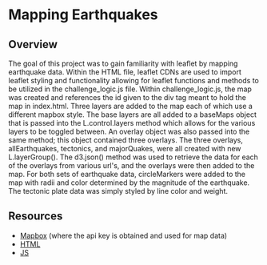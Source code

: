 # Mapping Earthquakes
## Overview
The goal of this project was to gain familiarity with leaflet by mapping earthquake data. Within the HTML file, leaflet CDNs are used to import leaflet styling and
functionality allowing for leaflet functions and methods to be utilized in the challenge_logic.js file. Within challenge_logic.js, the map was created and references the 
 id given to the div tag meant to hold the map in index.html. Three layers are added to the map each of which use a different mapbox style. The base layers are all added to 
a baseMaps object that is passed into the L.control.layers method which allows for the various layers to be toggled between. An overlay object was also passed into the same
method; this object contained three overlays. The three overlays, allEarthquakes, tectonics, and majorQuakes, were all created with new L.layerGroup(). The d3.json() method 
was used to retrieve the data for each of the overlays from various url's, and the overlays were then added to the map. For both sets of earthquake data, circleMarkers were 
added to the map with radii and color determined by the magnitude of the earthquake. The tectonic plate data was simply styled by line color and weight. 
## Resources
* [Mapbox](https://www.mapbox.com/) (where the api key is obtained and used for map data)
* [HTML]() 
* [JS]()

